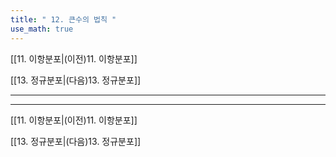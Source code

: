 ```yaml
---
title: " 12. 큰수의 법칙 "
use_math: true
---
```

[[11. 이항분포|(이전)11. 이항분포]] 

[[13. 정규분포|(다음)13. 정규분포]]

***







***
[[11. 이항분포|(이전)11. 이항분포]] 

[[13. 정규분포|(다음)13. 정규분포]]